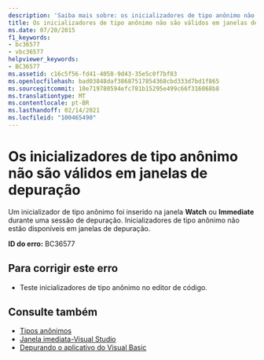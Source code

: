 ```yaml
---
description: 'Saiba mais sobre: os inicializadores de tipo anônimo não são válidos em janelas de depuração'
title: Os inicializadores de tipo anônimo não são válidos em janelas de depuração
ms.date: 07/20/2015
f1_keywords:
- bc36577
- vbc36577
helpviewer_keywords:
- BC36577
ms.assetid: c16c5f56-fd41-4058-9d43-35e5c0f7bf03
ms.openlocfilehash: bad03848daf38687517854368cbd333d7bd1f865
ms.sourcegitcommit: 10e719780594efc781b15295e499c66f316068b8
ms.translationtype: MT
ms.contentlocale: pt-BR
ms.lasthandoff: 02/14/2021
ms.locfileid: "100465490"
---
```

# <a name="anonymous-type-initializers-are-not-valid-in-debug-windows"></a>Os inicializadores de tipo anônimo não são válidos em janelas de depuração

Um inicializador de tipo anônimo foi inserido na janela **Watch** ou **Immediate** durante uma sessão de depuração. Inicializadores de tipo anônimo não estão disponíveis em janelas de depuração.  
  
 **ID do erro:** BC36577  
  
## <a name="to-correct-this-error"></a>Para corrigir este erro  
  
- Teste inicializadores de tipo anônimo no editor de código.  
  
## <a name="see-also"></a>Consulte também

- [Tipos anônimos](../programming-guide/language-features/objects-and-classes/anonymous-types.md)
- [Janela imediata-Visual Studio](/visualstudio/ide/reference/immediate-window)
- [Depurando o aplicativo do Visual Basic](/visualstudio/debugger/debugger-basics)
